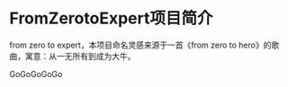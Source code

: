 # FromZerotoExpert项目简介
from zero to expert，本项目命名灵感来源于一首《from zero to hero》的歌曲，寓意：从一无所有到成为大牛。

GoGoGoGoGo
